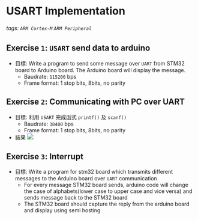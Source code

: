 # USART Implementation
###### tags: `ARM Cortex-M` `ARM Peripheral`

## Exercise `1`: `USART` send data to arduino
- 目標: Write a program to send some message over `UART` from STM32 board to Arduino board. The Arduino board will display the message.
  - Baudrate: `115200` bps
  - Frame format: 1 stop bits, 8bits, no parity

## Exercise `2`: Communicating with PC over UART
- 目標: 利用 `USART` 完成函式 `printf()` 及 `scanf()`
  - Baudrate: `38400` bps
  - Frame format: 1 stop bits, 8bits, no parity
- 結果
  ![](https://i.imgur.com/8FUKL75.png)

## Exercise `3`: Interrupt
- 目標: Write a program for stm32 board which transmits different messages to the Arduino board over `UART` communication
  - For every message STM32 board sends, arduino code will change the case of alphabets(lower case to upper case and vice versa) and sends message back to the STM32 board
  - The STM32 board should capture the reply from the arduino board and display using semi hosting
